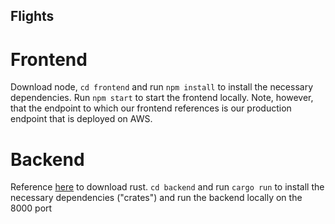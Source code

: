 ## Flights

# Frontend
Download node, `cd frontend` and run `npm install` to install the necessary dependencies.
Run `npm start` to start the frontend locally.
Note, however, that the endpoint to which our frontend references is our production endpoint that is deployed on AWS.

# Backend
Reference [here](https://www.rust-lang.org/tools/install) to download rust.
`cd backend` and run `cargo run` to install the necessary dependencies ("crates") and run the backend locally on the 8000 port

